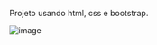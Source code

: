 Projeto usando html, css e bootstrap.

![image](https://github.com/user-attachments/assets/4a6d9352-a0d9-4dbb-b88e-73f5b31a7eb4)
